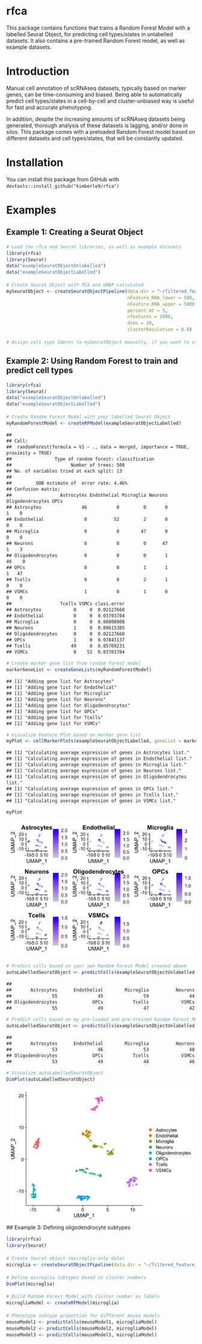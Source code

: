 rfca
====

This package contains functions that trains a Random Forest Model with a
labelled Seurat Object, for predicting cell types/states in unlabelled
datasets. It also contains a pre-trained Random Forest model, as well as
example datasets.

Introduction
============

Manual cell annotation of scRNAseq datasets, typically based on marker
genes, can be time-consuming and biased. Being able to automatically
predict cell types/states in a cell-by-cell and cluster-unbiased way is
useful for fast and accurate phenotyping.

In addition, despite the increasing amounts of scRNAseq datasets being
generated, thorough analysis of these datasets is lagging, and/or done
in silos. This package comes with a preloaded Random Forest model based
on different datasets and cell types/states, that will be constantly
updated.

Installation
============

You can install this package from GitHub with
`devtools::install_github("kimberle9/rfca")`

Examples
========

Example 1: Creating a Seurat Object
-----------------------------------

``` r
# Load the rfca and Seurat libraries, as well as example datasets
library(rfca)
library(Seurat)
data("exampleSeuratObjectUnlabelled")
data("exampleSeuratObjectLabelled")

# Create Seurat Object with PCA and UMAP calculated
mySeuratObject <- createSeuratObjectPipeline(data.dir = "~/filtered_feature_bc_matrix", 
                                             nFeature_RNA_lower = 500, 
                                             nFeature_RNA_upper = 5000, 
                                             percent.mt = 5, 
                                             nfeatures = 2000, 
                                             dims = 20, 
                                             clusterResolution = 0.8)

# Assign cell type Idents to mySeuratObject manually, if you want to use it as a training dataset
```

Example 2: Using Random Forest to train and predict cell types
--------------------------------------------------------------

``` r
library(rfca)
library(Seurat)
data("exampleSeuratObjectUnlabelled")
data("exampleSeuratObjectLabelled")

# Create Random Forest Model with your labelled Seurat Object
myRandomForestModel <- createRFModel(exampleSeuratObjectLabelled)
```

    ## 
    ## Call:
    ##  randomForest(formula = V1 ~ ., data = merged, importance = TRUE,      proximity = TRUE) 
    ##                Type of random forest: classification
    ##                      Number of trees: 500
    ## No. of variables tried at each split: 13
    ## 
    ##         OOB estimate of  error rate: 4.46%
    ## Confusion matrix:
    ##                  Astrocytes Endothelial Microglia Neurons Oligodendrocytes OPCs
    ## Astrocytes               46           0         0       0                1    0
    ## Endothelial               0          52         2       0                0    0
    ## Microglia                 0           0        47       0                0    0
    ## Neurons                   0           0         0      47                1    3
    ## Oligodendrocytes          0           0         0       1               46    0
    ## OPCs                      0           0         1       1                1   47
    ## Tcells                    0           0         2       1                0    0
    ## VSMCs                     1           0         1       0                0    0
    ##                  Tcells VSMCs class.error
    ## Astrocytes            0     0  0.02127660
    ## Endothelial           0     0  0.03703704
    ## Microglia             0     0  0.00000000
    ## Neurons               1     0  0.09615385
    ## Oligodendrocytes      0     0  0.02127660
    ## OPCs                  1     0  0.07843137
    ## Tcells               49     0  0.05769231
    ## VSMCs                 0    52  0.03703704

``` r
# Create marker gene list from random forest model
markerGeneList <- createGeneLists(myRandomForestModel)
```

    ## [1] "Adding gene list for Astrocytes"
    ## [1] "Adding gene list for Endothelial"
    ## [1] "Adding gene list for Microglia"
    ## [1] "Adding gene list for Neurons"
    ## [1] "Adding gene list for Oligodendrocytes"
    ## [1] "Adding gene list for OPCs"
    ## [1] "Adding gene list for Tcells"
    ## [1] "Adding gene list for VSMCs"

``` r
# Visualize Feature Plot based on marker gene list
myPlot <- cellMarkerPlots(exampleSeuratObjectLabelled, geneList = markerGeneList)
```

    ## [1] "Calculating average expression of genes in Astrocytes list."
    ## [1] "Calculating average expression of genes in Endothelial list."
    ## [1] "Calculating average expression of genes in Microglia list."
    ## [1] "Calculating average expression of genes in Neurons list."
    ## [1] "Calculating average expression of genes in Oligodendrocytes list."
    ## [1] "Calculating average expression of genes in OPCs list."
    ## [1] "Calculating average expression of genes in Tcells list."
    ## [1] "Calculating average expression of genes in VSMCs list."

``` r
myPlot
```

![](README_files/figure-markdown_github/unnamed-chunk-2-1.png)

``` r
# Predict cells based on your own Random Forest Model created above
autoLabelledSeuratObject <- predictCells(exampleSeuratObjectUnlabelled, myRandomForestModel)
```

    ## 
    ##       Astrocytes      Endothelial        Microglia          Neurons 
    ##               55               45               59               44 
    ## Oligodendrocytes             OPCs           Tcells            VSMCs 
    ##               55               49               47               42

``` r
# Predict cells based on my pre-loaded and pre-trained Random Forest Model
autoLabelledSeuratObject <- predictCells(exampleSeuratObjectUnlabelled)
```

    ## 
    ##       Astrocytes      Endothelial        Microglia          Neurons 
    ##               53               46               53               48 
    ## Oligodendrocytes             OPCs           Tcells            VSMCs 
    ##               53               49               48               46

``` r
# Visualize autoLabelledSeuratObject
DimPlot(autoLabelledSeuratObject)
```

![](README_files/figure-markdown_github/unnamed-chunk-2-2.png) \#\#
Example 3: Defining oligodendrocyte subtypes

``` r
library(rfca)
library(Seurat)

# Create Seurat object (microglia-only data)
microglia <- createSeuratObjectPipeline(data.dir = "~/filtered_feature_bc_matrix") 

# Define microglia subtypes based on cluster numbers
DimPlot(microglia)

# Build Random Forest Model with cluster number as labels
microgliaModel <- createRFModel(microglia)

# Phenotype subtype proportion for different mouse models
mouseModel1 <- predictCells(mouseModel1, microgliaModel)
mouseModel2 <- predictCells(mouseModel2, microgliaModel)
mouseModel3 <- predictCells(mouseModel3, microgliaModel)
```
